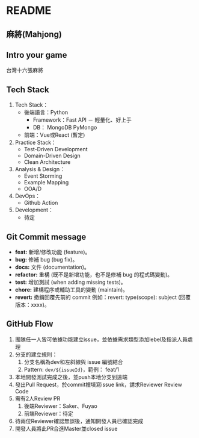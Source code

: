 # README

## 麻將(Mahjong)

## Intro your game

台灣十六張麻將

## Tech Stack
1. Tech Stack：
   * 後端語言：Python
     * Framework：Fast API － 輕量化、好上手
     * DB： MongoDB PyMongo
   * 前端：Vue或React  (暫定)
2. Practice Stack：
   * Test-Driven Development
   * Domain-Driven Design
   * Clean Architecture
3. Analysis & Design：
   * Event Storming
   * Example Mapping
   * OOA/D
4. DevOps：
   * Github Action
5. Development：
   *   待定


## Git Commit message

- **feat:** 新增/修改功能 (feature)。
- **bug:** 修補 bug (bug fix)。
- **docs:** 文件 (documentation)。
- **refactor:** 重構 (既不是新增功能，也不是修補 bug 的程式碼變動)。
- **test:** 增加測試 (when adding missing tests)。
- **chore:** 建構程序或輔助工具的變動 (maintain)。
- **revert:** 撤銷回覆先前的 commit 例如：revert: type(scope): subject (回覆版本：xxxx)。


## GitHub Flow

1. 團隊任一人皆可依據功能建立issue，並依據需求類型添加lebel及指派人員處理
2. 分支的建立規則：
    1. 分支名稱為dev和左斜線與 issue 編號結合
    2. Pattern: `dev/${issueId}`，範例： feat/1 
3. 本地開發測試完成之後，並push本地分支到遠端
4. 發出Pull Request，於commit裡填寫issue link，請求Reviewer Review Code
5. 需有2人Review PR
    1. 後端Reviewer：Saker、Fuyao
    2. 前端Reviewer：待定
6. 待兩位Reviewer確認無誤後，通知開發人員已確認完成
7. 開發人員將此PR合進Master並closed issue
